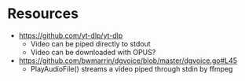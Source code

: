 # Resources

- https://github.com/yt-dlp/yt-dlp
    - Video can be piped directly to stdout
    - Video can be downloaded with OPUS?
- https://github.com/bwmarrin/dgvoice/blob/master/dgvoice.go#L45
    - PlayAudioFile() streams a video piped through stdin by ffmpeg
